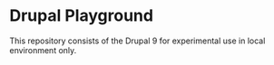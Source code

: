 # Drupal Playground
This repository consists of the Drupal 9 for experimental use in local environment only.


